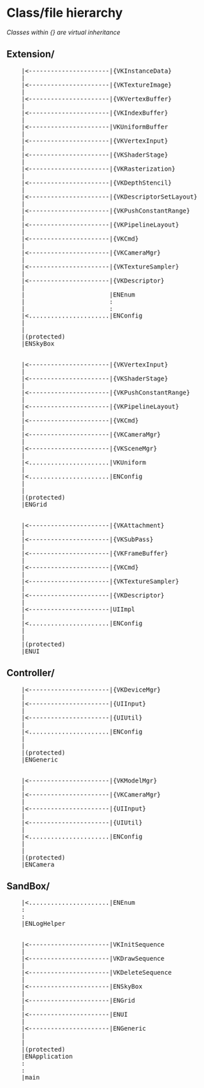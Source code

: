 # Class/file hierarchy
<i>Classes within {} are virtual inheritance</i>

## Extension/
<pre>
    |<----------------------|{VKInstanceData}
    |
    |<----------------------|{VKTextureImage}
    |
    |<----------------------|{VKVertexBuffer}
    |
    |<----------------------|{VKIndexBuffer}
    |
    |<----------------------|VKUniformBuffer
    |
    |<----------------------|{VKVertexInput}
    |
    |<----------------------|{VKShaderStage}
    |
    |<----------------------|{VKRasterization}
    |
    |<----------------------|{VKDepthStencil}
    |
    |<----------------------|{VKDescriptorSetLayout}
    |
    |<----------------------|{VKPushConstantRange}
    |
    |<----------------------|{VKPipelineLayout}
    |
    |<----------------------|{VKCmd}
    |
    |<----------------------|{VKCameraMgr}
    |
    |<----------------------|{VKTextureSampler}
    |
    |<----------------------|{VKDescriptor}
    |
    |                       |ENEnum
    |                       :
    |                       :
    |<......................|ENConfig
    |
    |
    |(protected)
    |ENSkyBox


    |<----------------------|{VKVertexInput}
    |
    |<----------------------|{VKShaderStage}
    |
    |<----------------------|{VKPushConstantRange}
    |
    |<----------------------|{VKPipelineLayout}
    |
    |<----------------------|{VKCmd}
    |
    |<----------------------|{VKCameraMgr}
    |
    |<----------------------|{VKSceneMgr}
    |
    |<......................|VKUniform
    |
    |<......................|ENConfig
    |
    |
    |(protected)
    |ENGrid


    |<----------------------|{VKAttachment}
    |
    |<----------------------|{VKSubPass}
    |
    |<----------------------|{VKFrameBuffer}
    |
    |<----------------------|{VKCmd}
    |
    |<----------------------|{VKTextureSampler}
    |
    |<----------------------|{VKDescriptor}
    |
    |<----------------------|UIImpl
    |
    |<......................|ENConfig
    |
    |
    |(protected)
    |ENUI
</pre>

## Controller/
<pre>
    |<----------------------|{VKDeviceMgr}
    |
    |<----------------------|{UIInput}
    |
    |<----------------------|{UIUtil}
    |
    |<......................|ENConfig
    |
    |
    |(protected)
    |ENGeneric


    |<----------------------|{VKModelMgr}
    |
    |<----------------------|{VKCameraMgr}
    |
    |<----------------------|{UIInput}
    |
    |<----------------------|{UIUtil}
    |
    |<......................|ENConfig
    |
    |
    |(protected)
    |ENCamera
</pre>

## SandBox/
<pre>
    |<......................|ENEnum
    :
    :
    |ENLogHelper


    |<----------------------|VKInitSequence
    |
    |<----------------------|VKDrawSequence
    |
    |<----------------------|VKDeleteSequence
    |
    |<----------------------|ENSkyBox
    |
    |<----------------------|ENGrid
    |
    |<----------------------|ENUI
    |
    |<----------------------|ENGeneric
    |
    |
    |(protected)
    |ENApplication
    :
    :
    |main
</pre>